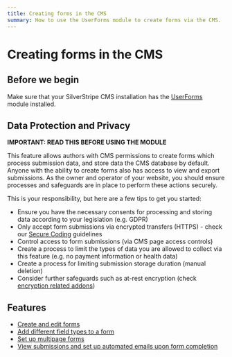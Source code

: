 ```yaml
---
title: Creating forms in the CMS 
summary: How to use the UserForms module to create forms via the CMS.
---
```


# Creating forms in the CMS

## Before we begin

Make sure that your SilverStripe CMS installation has the [UserForms](https://addons.silverstripe.org/add-ons/silverstripe/userforms/) module installed.

## Data Protection and Privacy

**IMPORTANT: READ THIS BEFORE USING THE MODULE**

This feature allows authors with CMS permissions to create forms which process submission data,
and store data the CMS database by default. Anyone with the ability to create forms
also has access to view and export submissions. As the owner and operator of your website,
you should ensure processes and safeguards are in place to perform these actions securely.

This is your responsibility, but here are a few tips to get you started:

 * Ensure you have the necessary consents for processing and storing data according to your legislation (e.g. GDPR) 
 * Only accept form submissions via encrypted transfers (HTTPS) - check our [Secure Coding](https://docs.silverstripe.org/en/4/developer_guides/security/secure_coding/) guidelines
 * Control access to form submissions (via CMS page access controls)
 * Create a process to limit the types of data you are allowed to collect via this feature (e.g. no payment information or health data)
 * Create a process for limiting submission storage duration (manual deletion)
 * Consider further safeguards such as at-rest encryption (check [encryption related addons](https://addons.silverstripe.org/add-ons?search=encrypt))    

## Features

* [Create and edit forms](creating-and-editing-forms.md)
* [Add different field types to a form](field-types.md)
* [Set up multipage forms](multipage-forms.md)
* [View submissions and set up automated emails upon form completion](form-submissions.md)